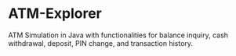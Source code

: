 # ATM-Explorer
ATM Simulation in Java with functionalities for balance inquiry, cash withdrawal, deposit, PIN change, and transaction history.
